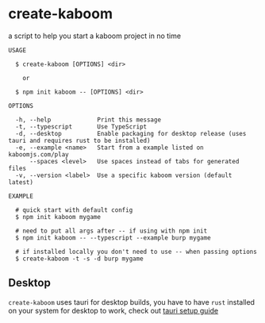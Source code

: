 # create-kaboom

a script to help you start a kaboom project in no time

```
USAGE

  $ create-kaboom [OPTIONS] <dir>

    or

  $ npm init kaboom -- [OPTIONS] <dir>

OPTIONS

  -h, --help             Print this message
  -t, --typescript       Use TypeScript
  -d, --desktop          Enable packaging for desktop release (uses tauri and requires rust to be installed)
  -e, --example <name>   Start from a example listed on kaboomjs.com/play
      --spaces <level>   Use spaces instead of tabs for generated files
  -v, --version <label>  Use a specific kaboom version (default latest)

EXAMPLE

  # quick start with default config
  $ npm init kaboom mygame

  # need to put all args after -- if using with npm init
  $ npm init kaboom -- --typescript --example burp mygame

  # if installed locally you don't need to use -- when passing options
  $ create-kaboom -t -s -d burp mygame
  ```

## Desktop

`create-kaboom` uses tauri for desktop builds, you have to have `rust` installed on your system for desktop to work, check out [tauri setup guide](https://tauri.app/v1/guides/getting-started/prerequisites/)
